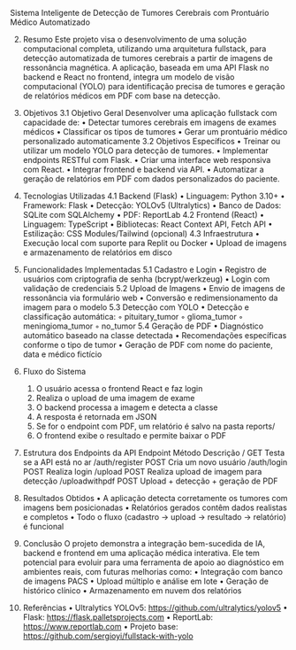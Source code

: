 Sistema Inteligente de Detecção de Tumores Cerebrais com Prontuário Médico Automatizado

2. Resumo
Este projeto visa o desenvolvimento de uma solução computacional completa, utilizando uma arquitetura fullstack, para detecção automatizada de tumores cerebrais a partir de imagens de ressonância magnética. A aplicação, baseada em uma API Flask no backend e React no frontend, integra um modelo de visão computacional (YOLO) para identificação precisa de tumores e geração de relatórios médicos em PDF com base na detecção.

3. Objetivos
3.1 Objetivo Geral
Desenvolver uma aplicação fullstack com capacidade de:
    • Detectar tumores cerebrais em imagens de exames médicos
    • Classificar os tipos de tumores
    • Gerar um prontuário médico personalizado automaticamente
3.2 Objetivos Específicos
    • Treinar ou utilizar um modelo YOLO para detecção de tumores.
    • Implementar endpoints RESTful com Flask.
    • Criar uma interface web responsiva com React.
    • Integrar frontend e backend via API.
    • Automatizar a geração de relatórios em PDF com dados personalizados do paciente.

4. Tecnologias Utilizadas
4.1 Backend (Flask)
    • Linguagem: Python 3.10+
    • Framework: Flask
    • Detecção: YOLOv5 (Ultralytics)
    • Banco de Dados: SQLite com SQLAlchemy
    • PDF: ReportLab
4.2 Frontend (React)
    • Linguagem: TypeScript
    • Bibliotecas: React Context API, Fetch API
    • Estilização: CSS Modules/Tailwind (opcional)
4.3 Infraestrutura
    • Execução local com suporte para Replit ou Docker
    • Upload de imagens e armazenamento de relatórios em disco

5. Funcionalidades Implementadas
5.1 Cadastro e Login
    • Registro de usuários com criptografia de senha (bcrypt/werkzeug)
    • Login com validação de credenciais
5.2 Upload de Imagens
    • Envio de imagens de ressonância via formulário web
    • Conversão e redimensionamento da imagem para o modelo
5.3 Detecção com YOLO
    • Detecção e classificação automática:
        ◦ pituitary_tumor
        ◦ glioma_tumor
        ◦ meningioma_tumor
        ◦ no_tumor
5.4 Geração de PDF
    • Diagnóstico automático baseado na classe detectada
    • Recomendações específicas conforme o tipo de tumor
    • Geração de PDF com nome do paciente, data e médico fictício

6. Fluxo do Sistema
    1. O usuário acessa o frontend React e faz login
    2. Realiza o upload de uma imagem de exame
    3. O backend processa a imagem e detecta a classe
    4. A resposta é retornada em JSON
    5. Se for o endpoint com PDF, um relatório é salvo na pasta reports/
    6. O frontend exibe o resultado e permite baixar o PDF

7. Estrutura dos Endpoints da API
Endpoint	Método	Descrição
/	GET	Testa se a API está no ar
/auth/register	POST	Cria um novo usuário
/auth/login	POST	Realiza login
/upload	POST	Realiza upload de imagem para detecção
/uploadwithpdf	POST	Upload + detecção + geração de PDF

8. Resultados Obtidos
    • A aplicação detecta corretamente os tumores com imagens bem posicionadas
    • Relatórios gerados contêm dados realistas e completos
    • Todo o fluxo (cadastro → upload → resultado → relatório) é funcional

9. Conclusão
O projeto demonstra a integração bem-sucedida de IA, backend e frontend em uma aplicação médica interativa. Ele tem potencial para evoluir para uma ferramenta de apoio ao diagnóstico em ambientes reais, com futuras melhorias como:
    • Integração com banco de imagens PACS
    • Upload múltiplo e análise em lote
    • Geração de histórico clínico
    • Armazenamento em nuvem dos relatórios



10. Referências
    • Ultralytics YOLOv5: https://github.com/ultralytics/yolov5
    • Flask: https://flask.palletsprojects.com
    • ReportLab: https://www.reportlab.com
    • Projeto base: https://github.com/sergioyi/fullstack-with-yolo
